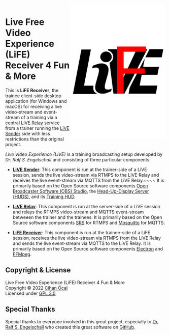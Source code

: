 
<img src="https://raw.githubusercontent.com/cihanoecal/life-receiver/master/app-res-logo-black.svg" width="300" align="right" alt=""/>

Live Free Video Experience (LiFE) Receiver 4 Fun & More
============================

This is **LiFE Receiver**, the trainee client-side desktop application
(for Windows and macOS) for receiving a live video-stream and event-stream of a training
via a central [LiVE Relay](https://github.com/rse/live-relay) service from a
trainer running the [LiVE Sender](https://github.com/rse/live-sender) side
with less restrictions than the original project.

*Live Video Experience (LiVE)* is a training broadcasting setup
developed by <i>Dr. Ralf S. Engelschall</i> and
consisting of three particular components:

- [**LiVE Sender**](https://github.com/rse/live-sender):
  This component is run at the trainer-side of a LiVE session,
  sends the live video-stream via RTMPS to the LiVE Relay
  and receives the live event-stream via MQTTS from the LiVE Relay.~~~~
  It is primarily based on the Open Source software components
  [Open Broadcaster Software (OBS) Studio](https://obsproject.com/),
  the [Head-Up-Display Server (HUDS)](https://github.com/rse/huds), and
  its [Training HUD](https://github.com/rse/huds-hud-training/).

- [**LiVE Relay**](https://github.com/rse/live-relay):
  This component is run at the server-side of a LiVE session
  and relays the RTMPS video-stream and MQTTS event-stream betweeen the
  trainer and the trainees. It is primarily based
  on the Open Source software components
  [SRS](https://ossrs.net/srs.release/releases/) for RTMPS
  and [Mosquitto](https://mosquitto.org/) for MQTTS.

- [**LiFE Receiver**](https://github.com/cihanoecal/life-receiver):
  This component is run at the trainee-side of a LiFE session,
  receives the live video-stream via RTMPS from the LiVE Relay
  and sends the live event-stream via MQTTS to the LiVE Relay.
  It is primarily based on the Open Source software components
  [Electron](https://www.electronjs.org/) and [FFMpeg](https://ffmpeg.org/).

Copyright & License
-------------------

Live Free Video Experience (LiFE) Receiver 4 Fun & More<br/>
Copyright &copy; 2022 [Cihan Öcal](mailto:cihanoecal@tuta.io)<br/>
Licensed under [GPL 3.0](https://spdx.org/licenses/GPL-3.0-only) <br />

Special Thanks
-------------------
Special thanks to everyone involved in this great project, especially to 
[Dr. Ralf S. Engelschall](mailto:rsa@engelschall.com) who created this
great software on [GitHub](https://github.com/rse/live-receiver). 
